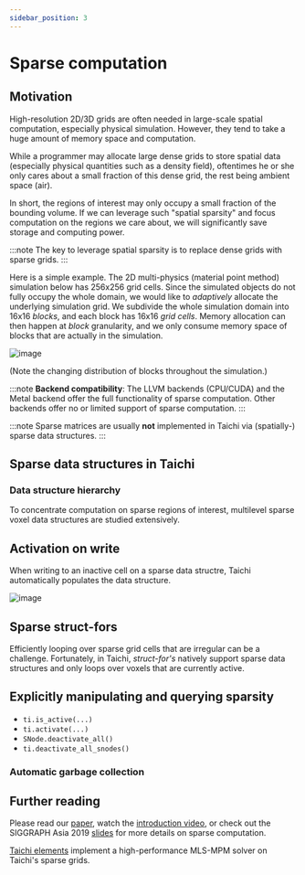 ```yaml
---
sidebar_position: 3
---
```


# Sparse computation

## Motivation

High-resolution 2D/3D grids are often needed in large-scale spatial computation, especially physical simulation.
However, they tend to take a huge amount of memory space and computation.

While a programmer may allocate large dense grids to store spatial data (especially physical quantities such as a density field),
oftentimes he or she only cares about a small fraction of this dense grid, the rest being ambient space (air).

In short, the regions of interest may only occupy a small fraction of the bounding volume.
If we can leverage such "spatial sparsity" and focus computation on the regions we care about,
we will significantly save storage and computing power.

:::note
The key to leverage spatial sparsity is to replace dense grids with sparse grids.
:::

Here is a simple example. The 2D multi-physics (material point method) simulation below has 256x256 grid cells.
Since the simulated objects do not fully occupy the whole domain, we would like to *adaptively* allocate the underlying simulation grid.
We subdivide the whole simulation domain into 16x16 *blocks*,
and each block has 16x16 *grid cells*.
Memory allocation can then happen at *block* granularity,
and we only consume memory space of blocks that are actually in the simulation.

![image](https://raw.githubusercontent.com/taichi-dev/public_files/master/taichi_elements/sparse_mpm_active_blocks.gif)

(Note the changing distribution of blocks throughout the simulation.)

:::note
**Backend compatibility**: The LLVM backends (CPU/CUDA) and the Metal backend offer the full functionality of sparse computation.
Other backends offer no or limited support of sparse computation.
:::

:::note
Sparse matrices are usually **not** implemented in Taichi via (spatially-) sparse data structures.
:::

## Sparse data structures in Taichi

### Data structure hierarchy

To concentrate computation on sparse regions of interest, multilevel sparse voxel data structures are studied extensively. 

## Activation on write

When writing to an inactive cell on a sparse data structre, Taichi automatically populates the data structure.

![image](https://raw.githubusercontent.com/taichi-dev/public_files/master/taichi/sparse_grids.gif)

## Sparse struct-fors

Efficiently looping over sparse grid cells that are irregular can be a challenge. Fortunately, in Taichi, *struct-for's*
natively support sparse data structures and only loops over voxels that are currently active.

## Explicitly manipulating and querying sparsity

- `ti.is_active(...)`
- `ti.activate(...)`
- `SNode.deactivate_all()`
- `ti.deactivate_all_snodes()`

### Automatic garbage collection

## Further reading

Please read our [paper](https://yuanming.taichi.graphics/publication/2019-taichi/taichi-lang.pdf),
watch the [introduction video](https://www.youtube.com/watch?v=wKw8LMF3Djo), or check out
the SIGGRAPH Asia 2019 [slides](https://yuanming.taichi.graphics/publication/2019-taichi/taichi-lang-slides.pdf)
for more details on sparse computation.

[Taichi elements](https://github.com/taichi-dev/taichi_elements) implement a high-performance
MLS-MPM solver on Taichi's sparse grids.
